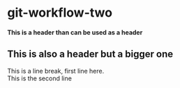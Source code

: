 # git-workflow-two


<h4>This is a header than can be used as a header</h4>
<h2>This is also a header but a bigger one</h2>


<p>This is a line break, first line here.</br>
This is the second line</p>
